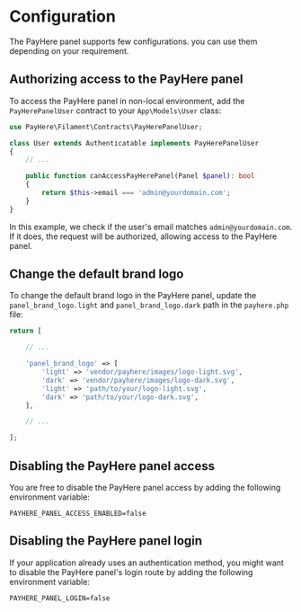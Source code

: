 # Configuration

The PayHere panel supports few configurations. you can use them depending on your requirement.

## Authorizing access to the PayHere panel

To access the PayHere panel in non-local environment, add the `PayHerePanelUser` contract to your `App\Models\User` class:

```php
use PayHere\Filament\Contracts\PayHerePanelUser;

class User extends Authenticatable implements PayHerePanelUser
{
    // ...

    public function canAccessPayHerePanel(Panel $panel): bool
    {
        return $this->email === 'admin@yourdomain.com';
    }
}
```

In this example, we check if the user's email matches `admin@yourdomain.com`. If it does, the request will be authorized, allowing access to the PayHere panel.

## Change the default brand logo

To change the default brand logo in the PayHere panel, update the `panel_brand_logo.light` and `panel_brand_logo.dark` path in the `payhere.php` file:

```php
return [

    // ...

    'panel_brand_logo' => [
        'light' => 'vendor/payhere/images/logo-light.svg',                  // [!code --]
        'dark' => 'vendor/payhere/images/logo-dark.svg',                    // [!code --]
        'light' => 'path/to/your/logo-light.svg',                           // [!code ++]
        'dark' => 'path/to/your/logo-dark.svg',                             // [!code ++]
    ],

    // ...

];
```

## Disabling the PayHere panel access

You are free to disable the PayHere panel access by adding the following environment variable:

```dotenv
PAYHERE_PANEL_ACCESS_ENABLED=false
```

## Disabling the PayHere panel login

If your application already uses an authentication method, you might want to disable the PayHere panel's login route by adding the following environment variable:

```dotenv
PAYHERE_PANEL_LOGIN=false
```
